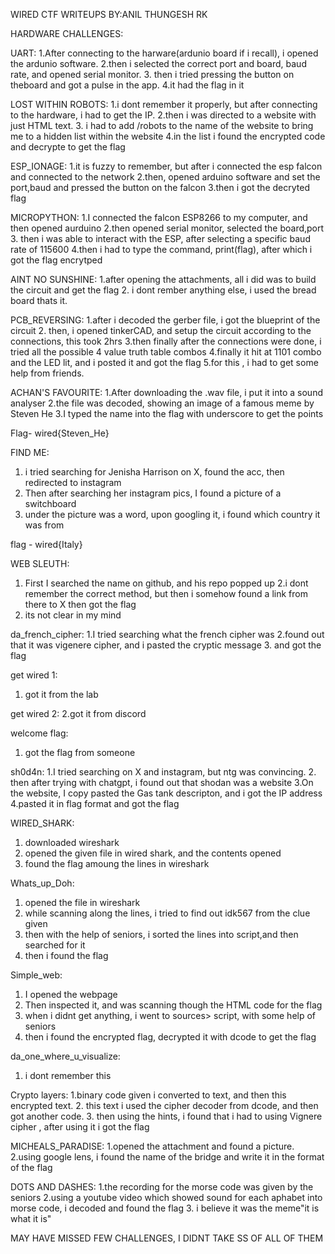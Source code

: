 WIRED CTF WRITEUPS                                                BY:ANIL THUNGESH RK

HARDWARE CHALLENGES:

UART:
1.After connecting to the harware(ardunio board if i recall), i opened the ardunio software.
2.then i selected the correct port and board, baud rate, and opened serial monitor.
3. then i tried pressing the button on theboard and got a pulse in the app.
4.it had the flag in it

LOST WITHIN ROBOTS:
1.i dont remember it properly, but after connecting to the hardware, i had to get the IP.
2.then i was directed to a website with just HTML text.
3. i had to add /robots to the name of the website to bring me to a hidden list within the website
4.in the list i found the encrypted code and decrypte to get the flag

ESP_IONAGE:
1.it is fuzzy to remember, but after i connected the esp falcon and connected to the network
2.then, opened arduino software and set the port,baud and pressed the button on the falcon
3.then i got the decryted flag

MICROPYTHON:
1.I connected the falcon ESP8266 to my computer, and then opened aurduino
2.then opened serial monitor, selected the board,port
3. then i was able to interact with the ESP, after selecting a specific baud rate of 115600
4.then i had to type the command, print(flag), after which i got the flag encrytped

AINT NO SUNSHINE:
1.after opening the attachments, all i did was to build the circuit and get the flag
2. i dont rember anything else, i used the bread board thats it.

PCB_REVERSING:
1.after i decoded the gerber file, i got the blueprint of the circuit
2. then, i opened tinkerCAD, and setup the circuit according to the connections, this took 2hrs
3.then finally after the connections were done, i tried all the possible 4 value truth table combos
4.finally it hit at 1101 combo and the LED lit, and i posted it and got the flag
5.for this , i had to get some help from friends.

 ACHAN\'S FAVOURITE:
 1.After downloading the .wav file, i put it into a sound analyser 
2.the file was decoded, showing an image of a famous meme by Steven He 
3.I typed the name into the flag with underscore to get the
points

Flag- wired{Steven_He}

FIND ME:
1. i tried searching for Jenisha Harrison on X, found the acc, then redirected to instagram
2. Then after searching her instagram pics, I found a picture of a switchboard
3. under the picture was a word, upon googling it, i found which country it was from

flag - wired{Italy}

WEB SLEUTH:
1. First I searched the name on github, and his repo popped up
2.i dont remember the correct method, but then i somehow found a link from there to X then got the flag
3. its not clear in my mind

da_french_cipher:
1.I tried searching what the french cipher was
2.found out that it was vigenere cipher, and i pasted the cryptic message
3. and got the flag

get wired 1:
1. got it from the lab

get wired 2:
2.got it from discord

welcome flag:
1. got the flag from someone

sh0d4n:
1.I tried searching on X and instagram, but ntg was convincing.
2. then after trying with chatgpt, i found out that shodan was a website
3.On the website, I copy pasted the Gas tank descripton, and i got the IP address
4.pasted it in flag format and got the flag

WIRED_SHARK:
1. downloaded wireshark
2. opened the given file in wired shark, and the contents opened
3. found the flag amoung the lines in wireshark

Whats_up_Doh:
1. opened the file in wireshark
2. while scanning along the lines, i tried to find out idk567 from the clue given
3. then with the help of seniors, i sorted the lines into script,and then searched for it
4. then i found the flag

Simple_web:
1. I opened the webpage
2. Then inspected it, and was scanning though the HTML code for the flag
3. when i didnt get anything, i went to sources> script, with some help of seniors
4. then i found the encrypted flag, decrypted it with dcode to get the flag

da_one_where_u_visualize:
1. i dont remember this

Crypto layers:
1.binary code given i converted to text, and then this encrypted text.
2. this text i used the cipher decoder from dcode, and then got another code.
3. then using the hints, i found that i had to using Vignere cipher , after using it i got the flag

MICHEALS_PARADISE:
1.opened the attachment and found a picture.
2.using google lens, i found the name of the bridge and write it in the format of the flag

DOTS AND DASHES:
1.the recording for the morse code was given by the seniors
2.using a youtube video which showed sound for each aphabet into morse code, i decoded and found the flag
3. i believe it was the meme"it is what it is"

MAY HAVE MISSED FEW CHALLENGES, I DIDNT TAKE SS OF ALL OF THEM
















